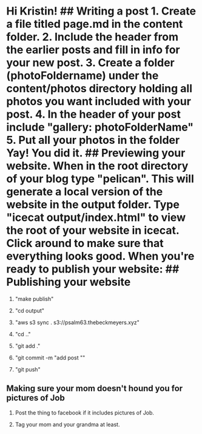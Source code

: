 # Hi Kristin!  ## Writing a post 1. Create a file titled page<num>.md in the content folder.  2. Include the header from the earlier posts and fill in info for your new post.  3. Create a folder (photoFoldername) under the content/photos directory holding all photos you want included with your post.  4. In the header of your post include "gallery: photoFolderName" 5. Put all your photos in the folder Yay! You did it.  ## Previewing your website.  When in the root directory of your blog type "pelican".  This will generate a local version of the website in the output folder. Type "icecat output/index.html" to view the root of your website in icecat. Click around to make sure that everything looks good.  When you're ready to publish your website: ## Publishing your website

1. "make publish"

2. "cd output"

3. "aws s3 sync . s3://psalm63.thebeckmeyers.xyz"

4. "cd .."

5. "git add ."

6. "git commit -m "add post <post title>""

7. "git push"

## Making sure your mom doesn't hound you for pictures of Job

1. Post the thing to facebook if it includes pictures of Job.

2. Tag your mom and your grandma at least.
